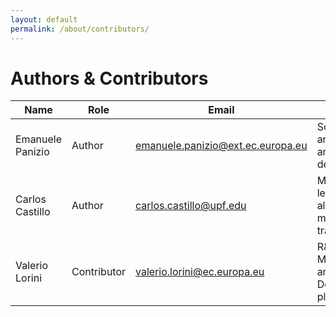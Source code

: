 ```yaml
---
layout: default
permalink: /about/contributors/
---
```


# Authors & Contributors

|Name|Role|Email|Tasks|
|----|----|-----|-----|
|Emanuele Panizio|Author|[emanuele.panizio@ext.ec.europa.eu](mailto:emanuele.panizio@ext.ec.europa.eu)|Software architecture and development|
|Carlos Castillo|Author|[carlos.castillo@upf.edu](mailto:carlos.castillo@upf.edu)|Machine learning algorithms, models, training|
|Valerio Lorini|Contributor|[valerio.lorini@ec.europa.eu](mailto:valerio.lorini@ec.europa.eu)|R&D Management and Deliverables planning|
